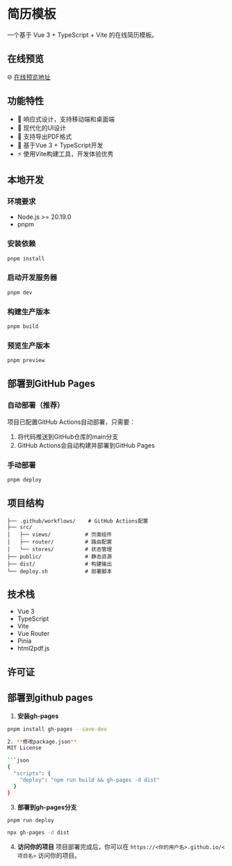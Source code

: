 # 简历模板

一个基于 Vue 3 + TypeScript + Vite 的在线简历模板。

## 在线预览

🌐 [在线预览地址](https://chengaiguojson.github.io/resume/)

## 功能特性

- 📱 响应式设计，支持移动端和桌面端
- 🎨 现代化的UI设计
- 📄 支持导出PDF格式
- 🚀 基于Vue 3 + TypeScript开发
- ⚡ 使用Vite构建工具，开发体验优秀

## 本地开发

### 环境要求

- Node.js >= 20.19.0
- pnpm

### 安装依赖

```bash
pnpm install
```

### 启动开发服务器

```bash
pnpm dev
```

### 构建生产版本

```bash
pnpm build
```

### 预览生产版本

```bash
pnpm preview
```

## 部署到GitHub Pages

### 自动部署（推荐）

项目已配置GitHub Actions自动部署，只需要：

1. 将代码推送到GitHub仓库的main分支
2. GitHub Actions会自动构建并部署到GitHub Pages

### 手动部署

```bash
pnpm deploy
```

## 项目结构

```
├── .github/workflows/    # GitHub Actions配置
├── src/
│   ├── views/           # 页面组件
│   ├── router/          # 路由配置
│   └── stores/          # 状态管理
├── public/              # 静态资源
├── dist/                # 构建输出
└── deploy.sh            # 部署脚本
```

## 技术栈

- Vue 3
- TypeScript
- Vite
- Vue Router
- Pinia
- html2pdf.js

## 许可证

## 部署到github pages
1. **安装gh-pages**
```bash
pnpm install gh-pages --save-dev

2. **修改package.json**
MIT License

```json
{
  "scripts": {
    "deploy": "npm run build && gh-pages -d dist"
  }
}
```

3. **部署到gh-pages分支**
```bash
pnpm run deploy

npx gh-pages -d dist
```

4. **访问你的项目**
项目部署完成后，你可以在 `https://<你的用户名>.github.io/<项目名>` 访问你的项目。

